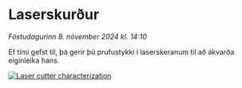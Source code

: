 # Laserskurður

*Föstudagurinn 8. nóvember 2024 kl. 14:10*

Ef tími gefst til, þá gerir þú prufustykki í laserskeranum til að ákvarða eiginleika hans.

[![Laser cutter characterization](https://fabacademy.org/2024/labs/reykjavik/images/laserVectorTest.JPG)](https://fabacademy.org/2024/labs/reykjavik/assignments/week03.html)